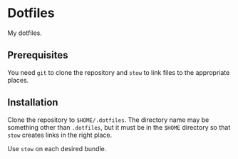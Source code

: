 # Dotfiles

My dotfiles.

## Prerequisites

You need `git` to clone the repository and `stow` to link files to the
appropriate places.

## Installation

Clone the repository to `$HOME/.dotfiles`. The directory name may be something
other than `.dotfiles`, but it must be in the `$HOME` directory so that `stow`
creates links in the right place.

Use `stow` on each desired bundle.

